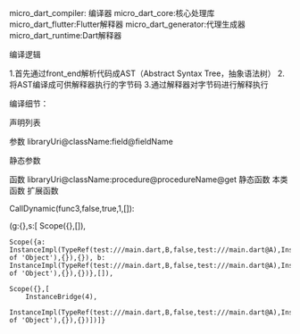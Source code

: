 micro_dart_compiler: 编译器
micro_dart_core:核心处理库
micro_dart_flutter:Flutter解释器
micro_dart_generator:代理生成器
micro_dart_runtime:Dart解释器


编译逻辑

1.首先通过front_end解析代码成AST（Abstract Syntax Tree，抽象语法树）
2.将AST编译成可供解释器执行的字节码
3.通过解释器对字节码进行解释执行








编译细节：


声明列表


参数 libraryUri@className:field@fieldName

静态参数


函数 libraryUri@className:procedure@procedureName@get
静态函数
本类函数
扩展函数

CallDynamic(func3,false,true,1,[]):


(g:{},s:[
    Scope({},[]), 
    
    Scope({a: InstanceImpl(TypeRef(test:///main.dart,B,false,test:///main.dart@A),InstanceImpl(TypeRef(test:///main.dart,A,false,dart:core@Object),InstanceBridge(Instance of 'Object'),{}),{}), b: InstanceImpl(TypeRef(test:///main.dart,B,false,test:///main.dart@A),InstanceImpl(TypeRef(test:///main.dart,A,false,dart:core@Object),InstanceBridge(Instance of 'Object'),{}),{})},[]), 
    
    Scope({},[
        InstanceBridge(4), 
        InstanceImpl(TypeRef(test:///main.dart,B,false,test:///main.dart@A),InstanceImpl(TypeRef(test:///main.dart,A,false,dart:core@Object),InstanceBridge(Instance of 'Object'),{}),{})])]}

